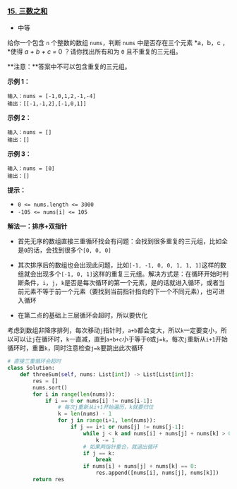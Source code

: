 ### [15. 三数之和](https://leetcode.cn/problems/3sum/)

- 中等

给你一个包含 `n` 个整数的数组 `nums`，判断 `nums` 中是否存在三个元素 *a，b，c ，*使得 *a + b + c =* 0 ？请你找出所有和为 `0` 且不重复的三元组。

**注意：**答案中不可以包含重复的三元组。

**示例 1：**

```
输入：nums = [-1,0,1,2,-1,-4]
输出：[[-1,-1,2],[-1,0,1]]
```

**示例 2：**

```
输入：nums = []
输出：[]
```

**示例 3：**

```
输入：nums = [0]
输出：[]
```

**提示：**

- `0 <= nums.length <= 3000`
- `-105 <= nums[i] <= 105`

**解法一：排序+双指针**

- 首先无序的数组直接三重循环找会有问题：会找到很多重复的三元组，比如全是`0`的话，会找到很多个`[0, 0, 0]`

- 其次排序后的数组也会出现此问题，比如`[-1, -1, 0, 0, 1, 1, 1]`这样的数组就会出现多个`[-1, 0, 1]`这样的重复三元组。解决方式是：在循环开始时判断条件，`i`，`j`，`k`是否是每次循环的第一个元素，是的话就进入循环，或者当前元素不等于前一个元素（要找到当前指针指向的下一个不同元素），也可进入循环
- 在第二点的基础上三层循环会超时，所以要优化

考虑到数组非降序排列，每次移动`j`指针时，`a+b`都会变大，所以`k`一定要变小，所以可以让`j`在循环时，`k`一直减，直到`a+b+c`小于等于`0`或`j=k`，每次`j`重新从`i+1`开始循环时，重置`k`，同时注意检查`j=k`要跳出此次循环

```python
# 直接三重循环会超时
class Solution:
    def threeSum(self, nums: List[int]) -> List[List[int]]:
        res = []
        nums.sort()
        for i in range(len(nums)):
            if i == 0 or nums[i] != nums[i-1]:
                # 每次j重新从i+1开始遍历，k就要归位
                k = len(nums) - 1
                for j in range(i+1, len(nums)):
                    if j == i+1 or nums[j] != nums[j-1]:
                        while j < k and nums[i] + nums[j] + nums[k] > 0:
                            k -= 1
                        # 如果两指针重合，就退出循环
                        if j == k:
                            break
                        if nums[i] + nums[j] + nums[k] == 0:
                            res.append([nums[i], nums[j], nums[k]])
        return res
```

